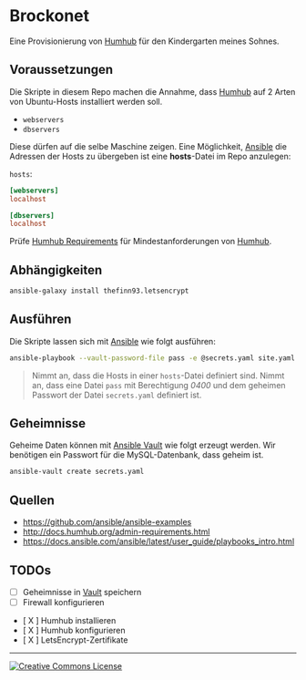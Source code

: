 # Brockonet

Eine Provisionierung von [Humhub] für den Kindergarten meines Sohnes.

## Voraussetzungen

Die Skripte in diesem Repo machen die Annahme, dass [Humhub] auf 2 Arten von Ubuntu-Hosts installiert werden soll.

- `webservers`
- `dbservers`

Diese dürfen auf die selbe Maschine zeigen.
Eine Möglichkeit, [Ansible] die Adressen der Hosts zu übergeben ist eine __hosts__-Datei im Repo anzulegen:

`hosts`:

```toml
[webservers]
localhost

[dbservers]
localhost
```

Prüfe [Humhub Requirements] für Mindestanforderungen von [Humhub].

## Abhängigkeiten

```sh
ansible-galaxy install thefinn93.letsencrypt
```

## Ausführen

Die Skripte lassen sich mit [Ansible] wie folgt ausführen:

```sh
ansible-playbook --vault-password-file pass -e @secrets.yaml site.yaml -i hosts
```

 > Nimmt an, dass die Hosts in einer `hosts`-Datei definiert sind.
 > Nimmt an, dass eine Datei `pass` mit Berechtigung *0400* und dem geheimen Passwort der Datei `secrets.yaml` definiert ist.

## Geheimnisse

Geheime Daten können mit [Ansible Vault] wie folgt erzeugt werden.
Wir benötigen ein Passwort für die MySQL-Datenbank, dass geheim ist.

```sh
ansible-vault create secrets.yaml
```

[Ansible Vault]: https://docs.ansible.com/ansible/2.4/vault.html

## Quellen

- https://github.com/ansible/ansible-examples
- http://docs.humhub.org/admin-requirements.html
- https://docs.ansible.com/ansible/latest/user_guide/playbooks_intro.html

## TODOs

- [   ] Geheimnisse in [Vault] speichern
- [   ] Firewall konfigurieren
- [ X ] Humhub installieren
- [ X ] Humhub konfigurieren
- [ X ] LetsEncrypt-Zertifikate

---

<a rel="license" href="http://creativecommons.org/licenses/by-sa/4.0/"><img alt="Creative Commons License" style="border-width:0" src="https://i.creativecommons.org/l/by-sa/4.0/88x31.png" /></a>

[Humhub]: https://humhub.org/de
[Humhub Requirements]: http://docs.humhub.org/admin-requirements.html
[Ansible]: https://ansible.org
[Vault]: https://docs.ansible.com/ansible/2.4/vault.html
